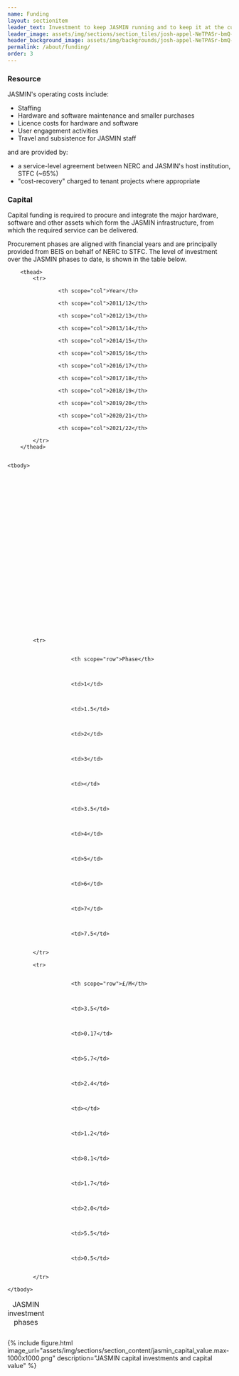 ```yaml
---
name: Funding
layout: sectionitem
leader_text: Investment to keep JASMIN running and to keep it at the cutting edge of environmental informatics
leader_image: assets/img/sections/section_tiles/josh-appel-NeTPASr-bmQ-unsplash.2e16d0ba.fill-1000x500.jpg
header_background_image: assets/img/backgrounds/josh-appel-NeTPASr-bmQ-unsplash.2e16d0ba.fill-2000x1000.jpg
permalink: /about/funding/
order: 3
---
```


### Resource

JASMIN's operating costs include:

* Staffing
* Hardware and software maintenance and smaller purchases
* Licence costs for hardware and software
* User engagement activities
* Travel and subsistence for JASMIN staff

and are provided by:

* a service-level agreement between NERC and JASMIN's host institution, STFC (~65%)
* "cost-recovery" charged to tenant projects where appropriate

### Capital

Capital funding is required to procure and integrate the major hardware, software and other assets which form the JASMIN infrastructure, from which the required service can be delivered.

Procurement phases are aligned with financial years and are principally provided from BEIS on behalf of NERC to STFC. The level of investment over the JASMIN phases to date, is shown in the table below.

<table class="table table-sm">
    <caption>JASMIN investment phases</caption>
    
        <thead>
            <tr>
                
                    <th scope="col">Year</th>
                
                    <th scope="col">2011/12</th>
                
                    <th scope="col">2012/13</th>
                
                    <th scope="col">2013/14</th>
                
                    <th scope="col">2014/15</th>
                
                    <th scope="col">2015/16</th>
                
                    <th scope="col">2016/17</th>
                
                    <th scope="col">2017/18</th>
                
                    <th scope="col">2018/19</th>
                
                    <th scope="col">2019/20</th>
                
                    <th scope="col">2020/21</th>
                
                    <th scope="col">2021/22</th>
                
            </tr>
        </thead>
    

    <tbody>
        
            
        
            
        
            
        
            
        
            
        
            
        
            
        
            
        
            
        
            
        
            
        
            
                

        
            <tr>
                
                    
                        <th scope="row">Phase</th>
                    
                
                    
                        <td>1</td>
                    
                
                    
                        <td>1.5</td>
                    
                
                    
                        <td>2</td>
                    
                
                    
                        <td>3</td>
                    
                
                    
                        <td></td>
                    
                
                    
                        <td>3.5</td>
                    
                
                    
                        <td>4</td>
                    
                
                    
                        <td>5</td>
                    
                
                    
                        <td>6</td>
                    
                
                    
                        <td>7</td>
                    
                
                    
                        <td>7.5</td>
                    
                
            </tr>
        
            <tr>
                
                    
                        <th scope="row">£/M</th>
                    
                
                    
                        <td>3.5</td>
                    
                
                    
                        <td>0.17</td>
                    
                
                    
                        <td>5.7</td>
                    
                
                    
                        <td>2.4</td>
                    
                
                    
                        <td></td>
                    
                
                    
                        <td>1.2</td>
                    
                
                    
                        <td>8.1</td>
                    
                
                    
                        <td>1.7</td>
                    
                
                    
                        <td>2.0</td>
                    
                
                    
                        <td>5.5</td>
                    
                
                    
                        <td>0.5</td>
                    
                
            </tr>
        
    </tbody>
</table>

{% include figure.html
    image_url="assets/img/sections/section_content/jasmin_capital_value.max-1000x1000.png"
    description="JASMIN capital investments and capital value"
%}